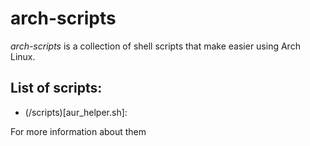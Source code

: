 # arch-scripts
*arch-scripts* is a collection of shell scripts that make easier using Arch Linux.

## List of scripts:
- (/scripts)[aur_helper.sh]:

For more information about them
<!--stackedit_data:
eyJoaXN0b3J5IjpbLTE2MTQ2OTg3MTIsLTE5ODk1ODEyMzIsMT
I3NTI3ODg3MF19
-->